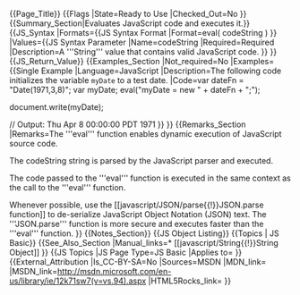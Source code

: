 {{Page_Title}}
{{Flags
|State=Ready to Use
|Checked_Out=No
}}
{{Summary_Section|Evaluates JavaScript code and executes it.}}
{{JS_Syntax
|Formats={{JS Syntax Format
|Format=eval( codeString )
}}
|Values={{JS Syntax Parameter
|Name=codeString
|Required=Required
|Description=A '''String''' value that contains valid JavaScript code.
}}
}}
{{JS_Return_Value}}
{{Examples_Section
|Not_required=No
|Examples={{Single Example
|Language=JavaScript
|Description=The following code initializes the variable <code>myDate</code> to a test date.
|Code=var dateFn = "Date(1971,3,8)";
 var myDate;
 eval("myDate = new " + dateFn + ";");
 
 document.write(myDate);
 
 // Output: Thu Apr 8 00:00:00 PDT 1971
}}
}}
{{Remarks_Section
|Remarks=The '''eval''' function enables dynamic execution of JavaScript source code.

The codeString string is parsed by the JavaScript parser and executed.

The code passed to the '''eval''' function is executed in the same context as the call to the '''eval''' function.

Whenever possible, use the [[javascript/JSON/parse{{!}}JSON.parse function]] to de-serialize JavaScript Object Notation (JSON) text. The '''JSON.parse''' function is more secure and executes faster than the '''eval''' function.
}}
{{Notes_Section}}
{{JS Object Listing}}
{{Topics | JS Basic}}
{{See_Also_Section
|Manual_links=* [[javascript/String{{!}}String Object]]
}}
{{JS Topics
|JS Page Type=JS Basic
|Applies to=
}}
{{External_Attribution
|Is_CC-BY-SA=No
|Sources=MSDN
|MDN_link=
|MSDN_link=http://msdn.microsoft.com/en-us/library/ie/12k71sw7(v=vs.94).aspx
|HTML5Rocks_link=
}}
